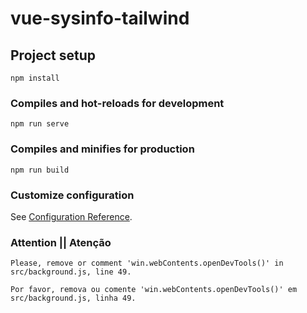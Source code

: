 # vue-sysinfo-tailwind

## Project setup
```
npm install
```

### Compiles and hot-reloads for development
```
npm run serve
```

### Compiles and minifies for production
```
npm run build
```

### Customize configuration
See [Configuration Reference](https://cli.vuejs.org/config/).

### Attention || Atenção
```
Please, remove or comment 'win.webContents.openDevTools()' in src/background.js, line 49.
```
```
Por favor, remova ou comente 'win.webContents.openDevTools()' em src/background.js, linha 49.
```

